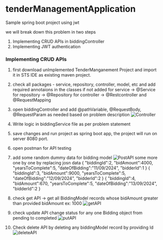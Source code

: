 # tenderManagementApplication
Sample spring boot project using jwt

we will break down this problem in two steps
1. Implementing CRUD APIs in biddingController
2. Implementing JWT authentication

### Implementing CRUD APIs
1. first download unImplemented TenderManganement Project and import it in STS IDE as existing maven project.
2. check all packages - service, repository, controller, model, etc and add required annotaions in the classes if not added
   for service -> @Service
   for repository -> @Repository
   for controller -> @Restcontroller and @RequestMapping
3. open biddingController and add @pathVariable, @RequestBody, @RequestParam as needed based on problem description
![Controller](https://github.com/user-attachments/assets/604396a8-2195-455e-b1e9-1afa2b34a56b)
4. Write logic in biddingService file as per problem statement
5. save changes and run project as spring boot app, the project will run on server 8080 port.
6. open postman for API testing
7. add some random dummy data for bidding model
   ![PostAPI](https://github.com/user-attachments/assets/f0d32cea-968a-40d7-a6a4-2ee2d9989c4b)
   some more one by one by replacing josn data
   {
    "biddingId":2,
    "bidAmount":4000,
    "yearsToComplete":5,
    "dateOfBidding":"11/09/2024",
    "bidderId":1
   } 
   {
    "biddingId":3,
    "bidAmount":9000,
    "yearsToComplete":5,
    "dateOfBidding":"12/09/2024",
    "bidderId":2
   }
   {
    "biddingId":4,
    "bidAmount":670,
    "yearsToComplete":5,
    "dateOfBidding":"13/09/2024",
    "bidderId":2
   }
8. check get API -> get all BiddingModel records whose bidAmount greater than provided bidAmount ex: 1000
   ![getAPI](https://github.com/user-attachments/assets/870689ee-1f4a-4e63-a72d-39a0cbd13b00)

9. check update API change status for any one Bidding object from pending to completed
   ![putAPI](https://github.com/user-attachments/assets/a34c04ae-6d84-447c-9fdc-05db15a18ade)
10. Check delete API by deleting any biddingModel record by providing Id
    ![deleteAPI](https://github.com/user-attachments/assets/a47f0aad-93de-4e5b-bebb-9f35d8e180f0)





